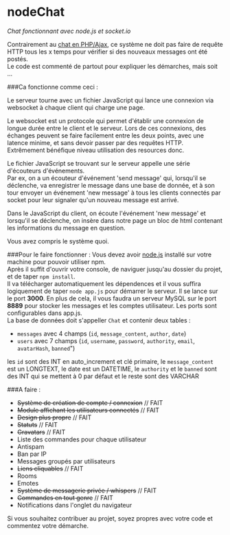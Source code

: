 nodeChat
========

*Chat fonctionnant avec node.js et socket.io*

Contrairement au [chat en PHP/Ajax](https://github.com/voidgraphics/ajaxChat), ce système ne doit pas faire de requête HTTP tous les x temps pour vérifier si des nouveaux messages ont été postés.  
Le code est commenté de partout pour expliquer les démarches, mais soit ...

###Ca fonctionne comme ceci :

Le serveur tourne avec un fichier JavaScript qui lance une connexion via websocket à chaque client qui charge une page. 

Le websocket est un protocole qui permet d'établir une connexion de longue durée entre le client et le serveur. Lors de ces connexions, des échanges peuvent se faire facilement entre les deux points, avec une latence minime, et sans devoir passer par des requêtes HTTP.  
Extrêmement bénéfique niveau utilisation des resources donc.

Le fichier JavaScript se trouvant sur le serveur appelle une série d'écouteurs d'événements.  
Par ex, on a un écouteur d'événement 'send message' qui, lorsqu'il se déclenche, va enregistrer le message dans une base de donnée, et à son tour envoyer un événement 'new message' à tous les clients connectés par socket pour leur signaler qu'un nouveau message est arrivé.  

Dans le JavaScript du client, on écoute l'événement 'new message' et lorsqu'il se déclenche, on insère dans notre page un bloc de html contenant les informations du message en question.

Vous avez compris le système quoi.


###Pour le faire fonctionner :
Vous devez avoir [node.js](http://nodejs.org) installé sur votre machine pour pouvoir utiliser npm.  
Après il suffit d'ouvrir votre console, de naviguer jusqu'au dossier du projet, et de taper `npm install`.  
Il va télécharger automatiquement les dépendences et il vous suffira logiquement de taper `node app.js` pour démarrer le serveur. Il se lance sur le port **3000**. En plus de cela, il vous faudra un serveur MySQL sur le port **8889** pour stocker les messages et les comptes utilisateur. Les ports sont configurables dans app.js.  
La base de données doit s'appeller `Chat` et contenir deux tables :  

  
- `messages` avec 4 champs (`id`, `message_content`, `author`, `date`)  
- `users` avec 7 champs (`id`, `username`, `password`, `authority`, `email`, `avatarHash`, `banned`")

les `id` sont des INT en auto_increment et clé primaire, le `message_content` est un LONGTEXT, le date est un DATETIME, le `authority` et le `banned` sont des INT qui se mettent à 0 par défaut et le reste sont des VARCHAR


###A faire :

- ~~Système de création de compte / connexion~~ // FAIT  
- ~~Module affichant les utilisateurs connectés~~ // FAIT
- ~~Design plus propre~~ // FAIT
- ~~Statuts~~ // FAIT
- ~~Gravatars~~ // FAIT
- Liste des commandes pour chaque utilisateur
- Antispam
- Ban par IP
- Messages groupés par utilisateurs
- ~~Liens cliquables~~ // FAIT
- Rooms
- Emotes  
- ~~Système de messagerie privée / whispers~~  // FAIT
- ~~Commandes en tout genre~~ // FAIT
- Notifications dans l'onglet du navigateur

Si vous souhaitez contribuer au projet, soyez propres avec votre code et commentez votre démarche.